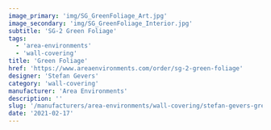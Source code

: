 ```yaml
---
image_primary: 'img/SG_GreenFoliage_Art.jpg'
image_secondary: 'img/SG_GreenFoliage_Interior.jpg'
subtitle: 'SG-2 Green Foliage'
tags:
  - 'area-environments'
  - 'wall-covering'
title: 'Green Foliage'
href: 'https://www.areaenvironments.com/order/sg-2-green-foliage'
designer: 'Stefan Gevers'
category: 'wall-covering'
manufacturer: 'Area Environments'
description: ''
slug: '/manufacturers/area-environments/wall-covering/stefan-gevers-green-foliage'
date: '2021-02-17'
---
```


